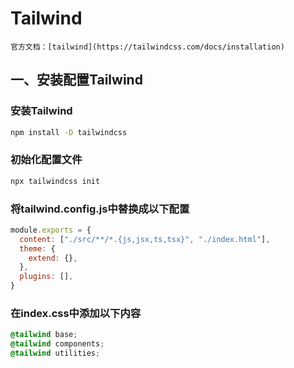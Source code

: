 # Tailwind

```admonish info
官方文档：[tailwind](https://tailwindcss.com/docs/installation)
```

## 一、安装配置Tailwind

### 安装Tailwind

```bash
npm install -D tailwindcss
```

### 初始化配置文件

```bash
npx tailwindcss init
```

### 将tailwind.config.js中替换成以下配置

```js
module.exports = {
  content: ["./src/**/*.{js,jsx,ts,tsx}", "./index.html"],
  theme: {
    extend: {},
  },
  plugins: [],
}
```

### 在index.css中添加以下内容

```css
@tailwind base;
@tailwind components;
@tailwind utilities;
```